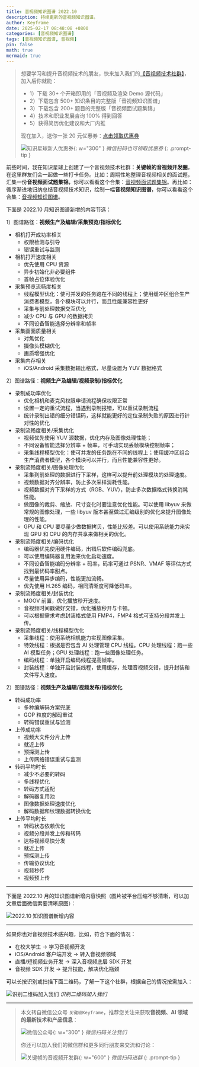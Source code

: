 ```yaml
---
title: 音视频知识图谱 2022.10
description: 持续更新的音视频知识图谱。
author: Keyframe
date: 2025-02-17 08:48:08 +0800
categories: [音视频知识图谱]
tags: [音视频知识图谱, 音视频]
pin: false
math: true
mermaid: true
---
```


>想要学习和提升音视频技术的朋友，快来加入我们的<a href="https://t.zsxq.com/jRprT" target="_blank" rel="noopener noreferrer">【音视频技术社群】</a>，加入后你就能：
>
>- 1）下载 30+ 个开箱即用的「音视频及渲染 Demo 源代码」
>- 2）下载包含 500+ 知识条目的完整版「音视频知识图谱」
>- 3）下载包含 200+ 题目的完整版「音视频面试题集锦」
>- 4）技术和职业发展咨询 100% 得到回答
>- 5）获得简历优化建议和大厂内推
>  
>现在加入，送你一张 20 元优惠券：<a href="https://t.zsxq.com/jRprT" target="_blank" rel="noopener noreferrer">点击领取优惠券</a>
>
>![知识星球新人优惠券](assets/img/keyframe-zsxq-coupon.png){: w="300" }
>_微信扫码也可领取优惠券_
{: .prompt-tip }

前些时间，我在知识星球上创建了一个音视频技术社群：**关键帧的音视频开发圈**，在这里群友们会一起做一些打卡任务。比如：周期性地整理音视频相关的面试题，汇集一份**音视频面试题集锦**，你可以看看这个合集：[音视频面试题集锦](https://mp.weixin.qq.com/mp/appmsgalbum?__biz=MjM5MTkxOTQyMQ==&action=getalbum&album_id=2380776196751425539#wechat_redirect)。再比如：循序渐进地归纳总结音视频技术知识，绘制一幅**音视频知识图谱**，你可以看看这个合集：[音视频知识图谱](https://mp.weixin.qq.com/mp/appmsgalbum?__biz=MjM5MTkxOTQyMQ==&action=getalbum&album_id=2349658423078092802#wechat_redirect)。

下面是 2022.10 月知识图谱新增的内容节选：

1）图谱路径：**视频生产及编辑/采集预览/指标优化**

- 相机打开成功率相关
	- 权限检测与引导
	- 错误重试与监测
- 相机打开速度相关
	- 优先使用 CPU 资源
	- 异步初始化非必要组件
	- 首帧占位体验优化
- 采集预览流畅度相关
	- 线程模型优化：使可并发的任务跑在不同的线程上；使用缓冲区组合生产消费者模型，各个模块可以并行，而且性能兼容性更好
	- 采集与前处理数据交互优化
	- 减少 CPU 与 GPU 的数据拷贝
	- 不同设备智能选择分辨率和帧率
- 采集画面质量相关
	- 对焦优化
	- 摄像头模糊优化
	- 画质增强优化
- 采集内存相关
	- iOS/Android 采集数据输出格式，尽量设置为 YUV 数据格式

2）图谱路径：**视频生产及编辑/视频录制/指标优化**

- 录制成功率优化 
	- 优化相机和麦克风权限申请流程确保权限正常
	- 设置一定的重试流程，当遇到录制报错，可以重试录制流程
	- 统计录制出错的细分错误码，这样就能更好的定位录制失败的原因进行针对性的优化
- 录制流畅度相关/采集优化
	- 视频优先使用 YUV 源数据，优化内存及图像处理性能；
	- 不同设备智能选择分辨率 + 帧率，可手动实现丢帧模块控制帧率；
	- 采集线程模型优化：使可并发的任务跑在不同的线程上；使用缓冲区组合生产消费者模型，各个模块可以并行，而且性能兼容性更好。
- 录制流畅度相关/图像处理优化
	- 采集到前处理的数据进行下采样，这样可以提升前处理模块的处理速度。
	- 视频数据对齐分辨率，防止多次采样消耗性能。
	- 视频数据对齐下采样的方式（RGB、YUV），防止多次数据格式转换消耗性能。
	- 做图像的裁剪、缩放、尺寸变化时要注意优化性能。可以使用 libyuv 来做常规的图像处理，一些 libyuv 版本甚至做过汇编级别的优化来提升图像处理的性能。
	- GPU 和 CPU 要尽量少做数据拷贝，性能比较差。可以使用系统能力来实现 GPU 和 CPU 的内存共享来做相关的优化。
- 录制流畅度相关/编码优化
	- 编码器优先使用硬件编码，出错后软件编码兜底。
	- 可以使用编码器复用池来优化启动速度。
	- 不同设备智能编码分辨率 + 码率，码率可通过 PSNR、VMAF 等评估方式找到最优码率甜点。
	- 尽量使用异步编码，性能更加流畅。
	- 优先使用 H.265 编码，相同清晰度可降低码率。
- 录制流畅度相关/封装优化
	- MOOV 前置，优化播放秒开速度。
	- 音视频时间戳做好交错，优化播放秒开与卡顿。
	- 可以根据需求考虑封装格式使用 FMP4，FMP4 格式可支持分段并发上传。
- 录制流畅度相关/线程模型优化
	- 采集线程：使用系统相机能力实现图像采集。
	- 特效线程：根据是否包含 AI 处理管理 CPU 线程。CPU 处理线程：跑一些 AI 模型任务；GPU 处理线程：跑一些图像处理任务。
	- 编码线程：单独开启编码线程提高帧率。
	- 封装线程：单独开启封装线程，使用缓存，处理音视频交错，提升封装和文件写入速度。

2）图谱路径：**视频生产及编辑/视频发布/指标优化**

- 转码成功率
	- 多种编解码方案兜底
	- GOP 粒度的解码重试
	- 转码错误重试与监测
- 上传成功率
	- 视频大文件分片上传
	- 就近上传
	- 预探测上传
	- 上传网络错误重试与监测
- 转码平均时长
	- 减少不必要的转码
	- 多线程优化
	- 转码方式适配
	- 解码器复用池
	- 图像数据处理速度优化
	- 解码数据和纹理数据转换优化
- 上传平均时长
	- 转码状态依赖优化
	- 视频分段并发上传和转码
	- 达标视频尽快分发
	- 就近上传
	- 预探测上传
	- 传输协议优化
	- 视频秒传
	- 视频预上传






---

下面是 2022.10 月的知识图谱新增内容快照（图片被平台压缩不够清晰，可以加文章后面微信索要清晰原图）：

![2022.10 知识图谱新增内容](assets/resource/av-knowledge-graph/av-graph-add-202210.png)

---

如果你也对音视频技术感兴趣，比如，符合下面的情况：

- 在校大学生 → 学习音视频开发
- iOS/Android 客户端开发 → 转入音视频领域
- 直播/短视频业务开发 → 深入音视频底层 SDK 开发
- 音视频 SDK 开发 → 提升技能，解决优化瓶颈

可以长按识别或扫描下面二维码，了解一下这个社群，根据自己的情况按需加入：

![识别二维码加入我们](assets/img/keyframe-zsxq.png)
_识别二维码加入我们_





---

> 本文转自微信公众号 `关键帧Keyframe`，推荐您关注来获取**音视频、AI 领域的最新技术和产品信息**：
>
>![微信公众号](assets/img/keyframe-mp.jpg){: w="300" }
>_微信扫码关注我们_
>
>你还可以加入我们的微信群和更多同行朋友来交流和讨论：
>
>![关键帧的音视频开发群](assets/img/av-wechat-group.jpg){: w="600" }
>_微信扫码进群_
{: .prompt-tip }

